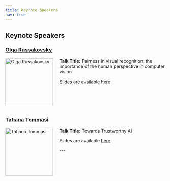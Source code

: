 ```yaml
---
title: Keynote Speakers
nav: true
---
```

<h2>Keynote Speakers</h2>

<div style="margin-bottom: 40px;">
  <h3><a href="https://www.cs.princeton.edu/~olgarus/">Olga Russakovsky</a></h3>
  <img src="https://www.cs.princeton.edu/~olgarus/photos/OlgaRussakovsky.JPG" alt="Olga Russakovsky" width="150" height="150" align="left" style="margin-right: 20px; margin-bottom: 10px;">
  <p><strong>Talk Title:</strong> Fairness in visual recognition: the importance of the human perspective in computer vision</p>
  <p>Slides are available <a href="https://www.dropbox.com/s/3e2wzl0n0ghlrxf/NewFairness_FAILEDworkshop_ECCV2024.pdf?dl=0">here</a></p>
</div>

<div style="clear: both;"></div>

<div>
  <h3><a href="http://www.tatianatommasi.com/">Tatiana Tommasi</a></h3>
  <img src="https://scholar.googleusercontent.com/citations?view_op=view_photo&user=ykFtI-QAAAAJ&citpid=3" alt="Tatiana Tommasi" width="150" height="150" align="left" style="margin-right: 20px; margin-bottom: 10px;">
  <p><strong>Talk Title:</strong> Towards Trustworthy AI</p>
  <p>Slides are available <a href="https://drive.google.com/file/d/1_YEL41iLDcBOYn1Ep0OilqcvAohy4tO7/view?usp=share_link">here</a></p>
</div>
---
